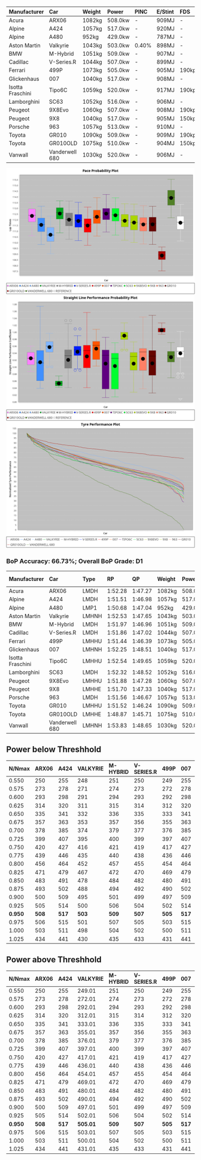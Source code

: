 | Manufacturer     | Car            | Weight | Power   | PINC    | E/Stint | FDS     |
|:-|:-|:-|:-|:-|:-|:-|
| Acura            | ARX06          | 1082kg | 508.0kw |    -    | 909MJ   |    -    |
| Alpine           | A424           | 1057kg | 517.0kw |    -    | 920MJ   |    -    |
| Alpine           | A480           | 952kg  | 429.0kw |    -    | 787MJ   |    -    |
| Aston Martin     | Valkyrie       | 1043kg | 503.0kw | 0.40%   | 898MJ   |    -    |
| BMW              | M-Hybrid       | 1051kg | 509.0kw |    -    | 907MJ   |    -    |
| Cadillac         | V-Series.R     | 1044kg | 507.0kw |    -    | 899MJ   |    -    |
| Ferrari          | 499P           | 1073kg | 505.0kw |    -    | 905MJ   | 190kph  |
| Glickenhaus      | 007            | 1040kg | 517.0kw |    -    | 908MJ   |    -    |
| Isotta Fraschini | Tipo6C         | 1059kg | 520.0kw |    -    | 917MJ   | 190kph  |
| Lamborghini      | SC63           | 1052kg | 516.0kw |    -    | 906MJ   |    -    |
| Peugeot          | 9X8Evo         | 1060kg | 507.0kw |    -    | 908MJ   | 190kph  |
| Peugeot          | 9X8            | 1040kg | 517.0kw |    -    | 905MJ   | 150kph  |
| Porsche          | 963            | 1057kg | 513.0kw |    -    | 910MJ   |    -    |
| Toyota           | GR010          | 1090kg | 509.0kw |    -    | 909MJ   | 190kph  |
| Toyota           | GR010OLD       | 1075kg | 510.0kw |    -    | 904MJ   | 150kph  |
| Vanwall          | Vanderwell 680 | 1030kg | 520.0kw |    -    | 906MJ   |    -    |

![PACECHART](./IMG/ACOMETHOD.png)
![STRAIGHTLINEPERFORMANCECHART](./IMG/ACOMETHOD_sp.png)
![TYREPERFORMANCECHART](./IMG/ACOMETHOD_tw.png)

### BoP Accuracy: 66.73%; Overall BoP Grade: D1
| Manufacturer     | Car            | Type  | RP      | QP      | Weight | Power¹  | Threshhold | PINC    | Power²   | E/Stint | AVG Vmax  | FDS     | RDLC | L/Stint | BOP-Grade | Model Accuracy | Model Points | Match%  | SimDiff |
|:-|:-|:-|:-|:-|:-|:-|:-|:-|:-|:-|:-|:-|:-|:-|:-|:-|:-|:-|:-|
| Acura            | ARX06          | LMDH  | 1:52.28 | 1:47.27 | 1082kg | 508.0kw | 210.0kph   |    -    | 508.00kw |  909MJ  | 278.40kph |    -    | 0.99 | 34      | +C1       | 100.00%        | 996          | 79.36%  | #       |
| Alpine           | A424           | LMDH  | 1:51.51 | 1:46.98 | 1057kg | 517.0kw | 210.0kph   |    -    | 517.00kw |  920MJ  | 278.74kph |    -    | 1.02 | 34      | -B1       | 99.37%         | 2056         | 89.82%  | #       |
| Alpine           | A480           | LMP1  | 1:50.68 | 1:47.04 |  952kg | 429.0kw | 210.0kph   |    -    | 429.00kw |  787MJ  | 282.16kph |    -    | 0.97 | 32      | -Ω1       | 96.76%         | 1135         | 49.07%  | -0.46   |
| Aston Martin     | Valkyrie       | LMHNH | 1:52.53 | 1:47.65 | 1043kg | 503.0kw | 210.0kph   | 0.40%   | 505.00kw |  898MJ  | 268.77kph |    -    | 1.05 | 34      | +Ω1       | 100.00%        | 247          | 47.96%  | #       |
| BMW              | M-Hybrid       | LMDH  | 1:51.97 | 1:46.96 | 1051kg | 509.0kw | 210.0kph   |    -    | 509.00kw |  907MJ  | 280.14kph |    -    | 1.02 | 34      | ~A1       | 99.20%         | 3081         | 97.07%  | #       |
| Cadillac         | V-Series.R     | LMDH  | 1:51.86 | 1:47.02 | 1044kg | 507.0kw | 210.0kph   |    -    | 507.00kw |  899MJ  | 281.93kph |    -    | 1.03 | 34      | +A2       | 99.22%         | 5358         | 93.71%  | #       |
| Ferrari          | 499P           | LMHHU | 1:51.44 | 1:46.39 | 1073kg | 505.0kw | 210.0kph   |    -    | 505.00kw |  905MJ  | 279.50kph | 190kph  | 1.04 | 34      | -B1       | 99.93%         | 6954         | 85.95%  | #       |
| Glickenhaus      | 007            | LMHNH | 1:52.25 | 1:48.51 | 1040kg | 517.0kw | 210.0kph   |    -    | 517.00kw |  908MJ  | 285.46kph |    -    | 0.96 | 34      | +C2       | 94.07%         | 2174         | 74.00%  | #       |
| Isotta Fraschini | Tipo6C         | LMHHU | 1:52.54 | 1:49.65 | 1059kg | 520.0kw | 210.0kph   |    -    | 520.00kw |  917MJ  | 278.34kph | 190kph  | 1.06 | 34      | +Ω1       | 97.73%         | 129          | 40.60%  | #       |
| Lamborghini      | SC63           | LMDH  | 1:52.32 | 1:48.52 | 1052kg | 516.0kw | 210.0kph   |    -    | 516.00kw |  906MJ  | 277.21kph |    -    | 1.05 | 34      | +B2       | 100.00%        | 784          | 81.35%  | #       |
| Peugeot          | 9X8Evo         | LMHHU | 1:51.88 | 1:47.28 | 1060kg | 507.0kw | 210.0kph   |    -    | 507.00kw |  908MJ  | 290.07kph | 190kph  | 0.99 | 34      | ~A1       | 100.00%        | 1458         | 96.57%  | #       |
| Peugeot          | 9X8            | LMHHE | 1:51.70 | 1:47.33 | 1040kg | 517.0kw | 210.0kph   |    -    | 517.00kw |  905MJ  | 278.96kph | 150kph  | 1.04 | 34      | ~A1       | 98.36%         | 4506         | 99.15%  | +1.73   |
| Porsche          | 963            | LMDH  | 1:51.56 | 1:46.67 | 1057kg | 513.0kw | 210.0kph   |    -    | 513.00kw |  910MJ  | 279.89kph |    -    | 1.02 | 34      | -A2       | 99.87%         | 14199        | 91.76%  | #       |
| Toyota           | GR010          | LMHHU | 1:51.52 | 1:46.24 | 1090kg | 509.0kw | 210.0kph   |    -    | 509.00kw |  909MJ  | 275.97kph | 190kph  | 1.01 | 34      | -B1       | 99.92%         | 5012         | 89.55%  | #       |
| Toyota           | GR010OLD       | LMHHE | 1:48.87 | 1:45.71 | 1075kg | 510.0kw | 210.0kph   |    -    | 510.00kw |  904MJ  | 290.85kph | 150kph  | 1.01 | 34      | -Ω2       | 100.00%        | 351          | -60.67% | +2.93   |
| Vanwall          | Vanderwell 680 | LMHNH | 1:53.83 | 1:48.65 | 1030kg | 520.0kw | 210.0kph   |    -    | 520.00kw |  906MJ  | 282.50kph |    -    | 1.02 | 34      | +Ω1       | 95.37%         | 639          | 12.37%  | +1.89   |

## Power below Threshhold
| N/Nmax    | ARX06   | A424    | VALKYRIE | M-HYBRID | V-SERIES.R | 499P    | 007     | TIPO6C  | SC63    | 9X8EVO  | 9X8     | 963     | GR010   | GR010OLD | VANDERWELL 680 | ​     | RPM      | A480    |
|:-|:-|:-|:-|:-|:-|:-|:-|:-|:-|:-|:-|:-|:-|:-|:-|:-|:-|:-|
|  0.550    |  250    |  255    |  248     |  251     |  250       |  249    |  255    |  256    |  254    |  250    |  255    |  253    |  251    |  251     |  256           |  ​    |   --     |   -     |
|  0.575    |  273    |  278    |  271     |  274     |  273       |  272    |  278    |  279    |  277    |  273    |  278    |  276    |  274    |  274     |  279           |  ​    |   --     |   -     |
|  0.600    |  293    |  298    |  291     |  294     |  293       |  292    |  298    |  300    |  298    |  293    |  298    |  296    |  294    |  295     |  300           |  ​    |   --     |   -     |
|  0.625    |  314    |  320    |  311     |  315     |  314       |  312    |  320    |  322    |  319    |  314    |  320    |  317    |  315    |  316     |  322           |  ​    |   --     |   -     |
|  0.650    |  335    |  341    |  332     |  336     |  335       |  333    |  341    |  343    |  340    |  335    |  341    |  338    |  336    |  337     |  343           |  ​    |   --     |   -     |
|  0.675    |  357    |  363    |  353     |  357     |  356       |  355    |  363    |  365    |  362    |  356    |  363    |  360    |  357    |  358     |  365           |  ​    |   --     |   -     |
|  0.700    |  378    |  385    |  374     |  379     |  377       |  376    |  385    |  387    |  384    |  377    |  385    |  382    |  379    |  380     |  387           |  ​    |   --     |   -     |
|  0.725    |  399    |  407    |  395     |  400     |  399       |  397    |  407    |  409    |  406    |  399    |  407    |  403    |  400    |  401     |  409           |  ​    |   --     |   -     |
|  0.750    |  420    |  427    |  416     |  421     |  419       |  417    |  427    |  430    |  427    |  419    |  427    |  424    |  421    |  422     |  430           |  ​    |   --     |   -     |
|  0.775    |  439    |  446    |  435     |  440     |  438       |  436    |  446    |  449    |  446    |  438    |  446    |  443    |  440    |  441     |  449           |  ​    |  5000    |  252    |
|  0.800    |  456    |  464    |  452     |  457     |  455       |  454    |  464    |  467    |  463    |  455    |  464    |  461    |  457    |  458     |  467           |  ​    |  5500    |  297    |
|  0.825    |  471    |  479    |  467     |  472     |  470       |  469    |  479    |  482    |  478    |  470    |  479    |  476    |  472    |  473     |  482           |  ​    |  6000    |  332    |
|  0.850    |  483    |  491    |  478     |  484     |  482       |  480    |  491    |  494    |  490    |  482    |  491    |  487    |  484    |  485     |  494           |  ​    |  6500    |  375    |
|  0.875    |  493    |  502    |  488     |  494     |  492       |  490    |  502    |  505    |  501    |  492    |  502    |  498    |  494    |  495     |  505           |  ​    |  7000    |  419    |
|  0.900    |  500    |  509    |  495     |  501     |  499       |  497    |  509    |  512    |  508    |  499    |  509    |  505    |  501    |  502     |  512           |  ​    |  7500    |  430    |
|  0.925    |  505    |  514    |  500     |  506     |  504       |  502    |  514    |  517    |  513    |  504    |  514    |  510    |  506    |  507     |  517           |  ​    |  8000    |  426    |
| **0.950** | **508** | **517** | **503**  | **509**  | **507**    | **505** | **517** | **520** | **516** | **507** | **517** | **513** | **509** | **510**  | **520**        | **​** | **8500** | **429** |
|  0.975    |  506    |  515    |  501     |  507     |  505       |  503    |  515    |  518    |  514    |  505    |  515    |  511    |  507    |  508     |  518           |  ​    |  9000    |  214    |
|  1.000    |  503    |  511    |  498     |  504     |  502       |  500    |  511    |  514    |  510    |  502    |  511    |  507    |  504    |  505     |  514           |  ​    |   --     |   -     |
|  1.025    |  434    |  441    |  430     |  435     |  433       |  431    |  441    |  444    |  441    |  433    |  441    |  438    |  435    |  436     |  444           |  ​    |   --     |   -     |

## Power above Threshhold
| N/Nmax    | ARX06   | A424    | VALKYRIE   | M-HYBRID | V-SERIES.R | 499P    | 007     | TIPO6C  | SC63    | 9X8EVO  | 9X8     | 963     | GR010   | GR010OLD | VANDERWELL 680 | ​     | RPM      | A480    |
|:-|:-|:-|:-|:-|:-|:-|:-|:-|:-|:-|:-|:-|:-|:-|:-|:-|:-|:-|
|  0.550    |  250    |  255    |  249.01    |  251     |  250       |  249    |  255    |  256    |  254    |  250    |  255    |  253    |  251    |  251     |  256           |  ​    |   --     |   -     |
|  0.575    |  273    |  278    |  272.01    |  274     |  273       |  272    |  278    |  279    |  277    |  273    |  278    |  276    |  274    |  274     |  279           |  ​    |   --     |   -     |
|  0.600    |  293    |  298    |  292.01    |  294     |  293       |  292    |  298    |  300    |  298    |  293    |  298    |  296    |  294    |  295     |  300           |  ​    |   --     |   -     |
|  0.625    |  314    |  320    |  312.01    |  315     |  314       |  312    |  320    |  322    |  319    |  314    |  320    |  317    |  315    |  316     |  322           |  ​    |   --     |   -     |
|  0.650    |  335    |  341    |  333.01    |  336     |  335       |  333    |  341    |  343    |  340    |  335    |  341    |  338    |  336    |  337     |  343           |  ​    |   --     |   -     |
|  0.675    |  357    |  363    |  355.01    |  357     |  356       |  355    |  363    |  365    |  362    |  356    |  363    |  360    |  357    |  358     |  365           |  ​    |   --     |   -     |
|  0.700    |  378    |  385    |  376.01    |  379     |  377       |  376    |  385    |  387    |  384    |  377    |  385    |  382    |  379    |  380     |  387           |  ​    |   --     |   -     |
|  0.725    |  399    |  407    |  397.01    |  400     |  399       |  397    |  407    |  409    |  406    |  399    |  407    |  403    |  400    |  401     |  409           |  ​    |   --     |   -     |
|  0.750    |  420    |  427    |  417.01    |  421     |  419       |  417    |  427    |  430    |  427    |  419    |  427    |  424    |  421    |  422     |  430           |  ​    |   --     |   -     |
|  0.775    |  439    |  446    |  436.01    |  440     |  438       |  436    |  446    |  449    |  446    |  438    |  446    |  443    |  440    |  441     |  449           |  ​    |  5000    |  252    |
|  0.800    |  456    |  464    |  454.01    |  457     |  455       |  454    |  464    |  467    |  463    |  455    |  464    |  461    |  457    |  458     |  467           |  ​    |  5500    |  297    |
|  0.825    |  471    |  479    |  469.01    |  472     |  470       |  469    |  479    |  482    |  478    |  470    |  479    |  476    |  472    |  473     |  482           |  ​    |  6000    |  332    |
|  0.850    |  483    |  491    |  480.01    |  484     |  482       |  480    |  491    |  494    |  490    |  482    |  491    |  487    |  484    |  485     |  494           |  ​    |  6500    |  375    |
|  0.875    |  493    |  502    |  490.01    |  494     |  492       |  490    |  502    |  505    |  501    |  492    |  502    |  498    |  494    |  495     |  505           |  ​    |  7000    |  419    |
|  0.900    |  500    |  509    |  497.01    |  501     |  499       |  497    |  509    |  512    |  508    |  499    |  509    |  505    |  501    |  502     |  512           |  ​    |  7500    |  430    |
|  0.925    |  505    |  514    |  502.01    |  506     |  504       |  502    |  514    |  517    |  513    |  504    |  514    |  510    |  506    |  507     |  517           |  ​    |  8000    |  426    |
| **0.950** | **508** | **517** | **505.01** | **509**  | **507**    | **505** | **517** | **520** | **516** | **507** | **517** | **513** | **509** | **510**  | **520**        | **​** | **8500** | **429** |
|  0.975    |  506    |  515    |  503.01    |  507     |  505       |  503    |  515    |  518    |  514    |  505    |  515    |  511    |  507    |  508     |  518           |  ​    |  9000    |  214    |
|  1.000    |  503    |  511    |  500.01    |  504     |  502       |  500    |  511    |  514    |  510    |  502    |  511    |  507    |  504    |  505     |  514           |  ​    |   --     |   -     |
|  1.025    |  434    |  441    |  431.01    |  435     |  433       |  431    |  441    |  444    |  441    |  433    |  441    |  438    |  435    |  436     |  444           |  ​    |   --     |   -     |

